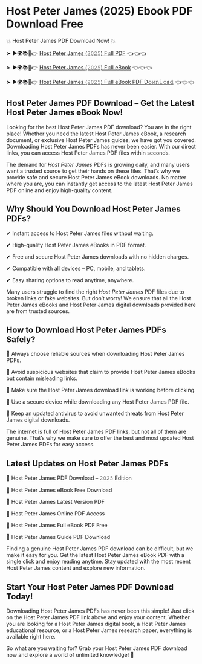 # Host Peter James (2025) Ebook PDF Download Free

💥 Host Peter James PDF Download Now! 💥

➤ ►🌍📚📱👉 [Host Peter James (𝟸𝟶𝟸𝟻) F𝚞ll PDF](https://getpdf.xyz/host-peter-james) 👈👈👈


➤ ►🌍📚📱👉 [Host Peter James (𝟸𝟶𝟸𝟻) F𝚞ll eBook](https://getpdf.xyz/host-peter-james) 👈👈👈


➤ ►🌍📚📱👉 [Host Peter James (𝟸𝟶𝟸𝟻) F𝚞ll eBook PDF D𝚘𝚠𝚗𝚕𝚘a𝚍](https://getpdf.xyz/host-peter-james) 👈👈👈


## Host Peter James PDF Download – Get the Latest Host Peter James eBook Now!

Looking for the best Host Peter James PDF download? You are in the right place! Whether you need the latest Host Peter James eBook, a research document, or exclusive Host Peter James guides, we have got you covered. Downloading Host Peter James PDFs has never been easier. With our direct links, you can access Host Peter James PDF files within seconds.

The demand for *Host Peter James* PDFs is growing daily, and many users want a trusted source to get their hands on these files. That’s why we provide safe and secure Host Peter James eBook downloads. No matter where you are, you can instantly get access to the latest Host Peter James PDF online and enjoy high-quality content.

## Why Should You Download Host Peter James PDFs?

✔ Instant access to Host Peter James files without waiting.

✔ High-quality Host Peter James eBooks in PDF format.

✔ Free and secure Host Peter James downloads with no hidden charges.

✔ Compatible with all devices – PC, mobile, and tablets.

✔ Easy sharing options to read anytime, anywhere.

Many users struggle to find the right *Host Peter James* PDF files due to broken links or fake websites. But don’t worry! We ensure that all the Host Peter James eBooks and Host Peter James digital downloads provided here are from trusted sources.

## How to Download Host Peter James PDFs Safely?

📌 Always choose reliable sources when downloading Host Peter James PDFs.

📌 Avoid suspicious websites that claim to provide Host Peter James eBooks but contain misleading links.

📌 Make sure the Host Peter James download link is working before clicking.

📌 Use a secure device while downloading any Host Peter James PDF file.

📌 Keep an updated antivirus to avoid unwanted threats from Host Peter James digital downloads.

The internet is full of Host Peter James PDF links, but not all of them are genuine. That’s why we make sure to offer the best and most updated Host Peter James PDFs for easy access.

## Latest Updates on Host Peter James PDFs

🔹 Host Peter James PDF Download – 𝟸𝟶𝟸𝟻 Edition

🔹 Host Peter James eBook Free Download

🔹 Host Peter James Latest Version PDF

🔹 Host Peter James Online PDF Access

🔹 Host Peter James Full eBook PDF Free

🔹 Host Peter James Guide PDF Download

Finding a genuine Host Peter James PDF download can be difficult, but we make it easy for you. Get the latest Host Peter James eBook PDF with a single click and enjoy reading anytime. Stay updated with the most recent Host Peter James content and explore new information.

## Start Your Host Peter James PDF Download Today!

Downloading Host Peter James PDFs has never been this simple! Just click on the Host Peter James PDF link above and enjoy your content. Whether you are looking for a Host Peter James digital book, a Host Peter James educational resource, or a Host Peter James research paper, everything is available right here.

So what are you waiting for? Grab your Host Peter James PDF download now and explore a world of unlimited knowledge! 🚀
